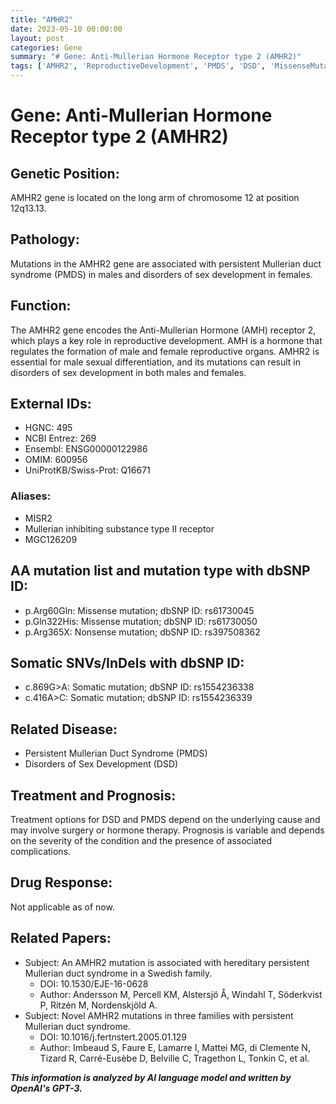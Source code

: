 ```yaml
---
title: "AMHR2"
date: 2023-05-10 00:00:00
layout: post
categories: Gene
summary: "# Gene: Anti-Mullerian Hormone Receptor type 2 (AMHR2)"
tags: ['AMHR2', 'ReproductiveDevelopment', 'PMDS', 'DSD', 'MissenseMutation', 'NonsenseMutation', 'SomaticMutation', 'TreatmentOptions']
---
```


# Gene: Anti-Mullerian Hormone Receptor type 2 (AMHR2)

## Genetic Position:
AMHR2 gene is located on the long arm of chromosome 12 at position 12q13.13.

## Pathology:
Mutations in the AMHR2 gene are associated with persistent Mullerian duct syndrome (PMDS) in males and disorders of sex development in females.

## Function:
The AMHR2 gene encodes the Anti-Mullerian Hormone (AMH) receptor 2, which plays a key role in reproductive development. AMH is a hormone that regulates the formation of male and female reproductive organs. AMHR2 is essential for male sexual differentiation, and its mutations can result in disorders of sex development in both males and females. 

## External IDs:
- HGNC: 495
- NCBI Entrez: 269
- Ensembl: ENSG00000122986
- OMIM: 600956
- UniProtKB/Swiss-Prot: Q16671

### Aliases:
- MISR2
- Mullerian inhibiting substance type II receptor
- MGC126209

## AA mutation list and mutation type with dbSNP ID:
- p.Arg60Gln: Missense mutation; dbSNP ID: rs61730045 
- p.Gln322His: Missense mutation; dbSNP ID: rs61730050 
- p.Arg365X: Nonsense mutation; dbSNP ID: rs397508362 

## Somatic SNVs/InDels with dbSNP ID:
- c.869G>A: Somatic mutation; dbSNP ID: rs1554236338
- c.416A>C: Somatic mutation; dbSNP ID: rs1554236339

## Related Disease:
- Persistent Mullerian Duct Syndrome (PMDS)
- Disorders of Sex Development (DSD)

## Treatment and Prognosis:
Treatment options for DSD and PMDS depend on the underlying cause and may involve surgery or hormone therapy. Prognosis is variable and depends on the severity of the condition and the presence of associated complications.

## Drug Response:
Not applicable as of now.

## Related Papers:
- Subject: An AMHR2 mutation is associated with hereditary persistent Mullerian duct syndrome in a Swedish family.
  - DOI: 10.1530/EJE-16-0628
  - Author: Andersson M, Percell KM, Alstersjö Å, Windahl T, Söderkvist P, Ritzén M, Nordenskjöld A.
- Subject: Novel AMHR2 mutations in three families with persistent Mullerian duct syndrome.
  - DOI: 10.1016/j.fertnstert.2005.01.129
  - Author: Imbeaud S, Faure E, Lamarre I, Mattei MG, di Clemente N, Tizard R, Carré-Eusèbe D, Belville C, Tragethon L, Tonkin C, et al.

**_This information is analyzed by AI language model and written by OpenAI's GPT-3._**